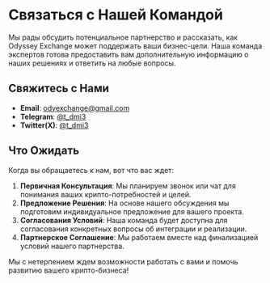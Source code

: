 # Связаться с Нашей Командой

Мы рады обсудить потенциальное партнерство и рассказать, как Odyssey Exchange может поддержать ваши бизнес-цели. Наша команда экспертов готова предоставить вам дополнительную информацию о наших решениях и ответить на любые вопросы.

## Свяжитесь с Нами

- **Email**: odyexchange@gmail.com  
- **Telegram**: [@t_dmi3](https://t.me/dmi3)
- **Twitter(X)**: [@t_dmi3](https://x.com/t_dmi3)

## Что Ожидать

Когда вы обращаетесь к нам, вот что вас ждет:

1. **Первичная Консультация**: Мы планируем звонок или чат для понимания ваших крипто-потребностей и целей.
2. **Предложение Решения**: На основе нашего обсуждения мы подготовим индивидуальное предложение для вашего проекта.
3. **Согласования Условий**: Наша команда будет доступна для согласования конкретных вопросы об интеграции и реализации.
4. **Партнерское Соглашение**: Мы работаем вместе над финализацией условий нашего партнерства.

Мы с нетерпением ждем возможности работать с вами и помочь развитию вашего крипто-бизнеса!